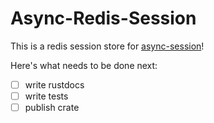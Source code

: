 # Async-Redis-Session

This is a redis session store for [async-session](https://github.com/http-rs/async-session/)!

Here's what needs to be done next:

- [ ] write rustdocs
- [ ] write tests
- [ ] publish crate
